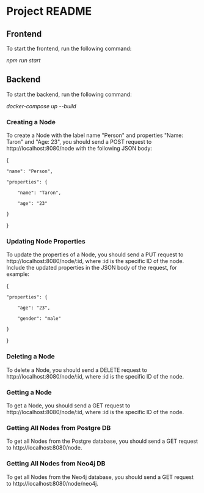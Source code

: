 # Project README

  

## Frontend

  

To start the frontend, run the following command:

*npm run  start*

 

## Backend

 
To start  the  backend,  run  the  following  command:

*docker-compose up --build*

  

### Creating a Node

  

To create a Node with the label name "Person" and properties "Name: Taron" and "Age: 23", you should send a POST request to http://localhost:8080/node with the following JSON body:

  

{

	"name": "Person",

	"properties": {

		"name": "Taron",

		"age": "23"

	}

}

  
  

### Updating Node Properties

To update the properties of a Node, you should send a PUT request to http://localhost:8080/node/:id, where :id is the specific ID of the node. Include the updated properties in the JSON body of the request, for example:

  

{

	"properties": {

		"age": "23",

		"gender": "male"

	}

}

  

### Deleting a Node

To delete a Node, you should send a DELETE request to http://localhost:8080/node/:id, where :id is the specific ID of the node.

  

### Getting a Node

To get a Node, you should send a GET request to http://localhost:8080/node/:id, where :id is the specific ID of the node.

  

### Getting All Nodes from Postgre DB

To get all Nodes from the Postgre database, you should send a GET request to http://localhost:8080/node.

  

### Getting All Nodes from Neo4j DB

To get all Nodes from the Neo4j database, you should send a GET request to http://localhost:8080/node/neo4j.